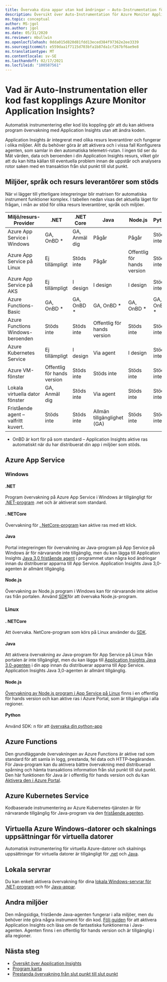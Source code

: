 ```yaml
---
title: Övervaka dina appar utan kod ändringar – Auto-Instrumentation för Azure Monitor Application Insights | Microsoft Docs
description: Översikt över Auto-Instrumentation för Azure Monitor Application Insights-programkodad hantering av program prestanda
ms.topic: conceptual
author: MS-jgol
ms.author: jgol
ms.date: 05/31/2020
ms.reviewer: mbullwin
ms.openlocfilehash: 0dda015d820d81fdd13eced384f97362e2ee3339
ms.sourcegitcommit: e559daa1f7115d703bfa1b87da1cf267bf6ae9e8
ms.translationtype: MT
ms.contentlocale: sv-SE
ms.lasthandoff: 02/17/2021
ms.locfileid: "100587561"
---
```

# <a name="what-is-auto-instrumentation-or-codeless-attach---azure-monitor-application-insights"></a>Vad är Auto-Instrumentation eller kod fast kopplings Azure Monitor Application Insights?

Automatisk instrumentering eller kod lös koppling gör att du kan aktivera program övervakning med Application Insights utan att ändra koden.  

Application Insights är integrerat med olika resurs leverantörer och fungerar i olika miljöer. Allt du behöver göra är att aktivera och i vissa fall Konfigurera agenten, som samlar in den automatiska telemetri-rutan. I ingen tid ser du Mät värden, data och beroenden i din Application Insights resurs, vilket gör att du kan hitta källan till eventuella problem innan de uppstår och analysera rotor saken med en transaktion från slut punkt till slut punkt.

## <a name="supported-environments-languages-and-resource-providers"></a>Miljöer, språk och resurs leverantörer som stöds

När vi lägger till ytterligare integreringar blir matrisen för automatiska instrument funktioner komplex. I tabellen nedan visas det aktuella läget för frågan, i mån av stöd för olika resurs leverantörer, språk och miljöer.

|Miljö/resurs-Provider          | .NET            | .NET Core       | Java            | Node.js         | Python          |
|---------------------------------------|-----------------|-----------------|-----------------|-----------------|-----------------|
|Azure App Service i Windows           | GA, OnBD *       | GA, Anmäl dig      | Pågår     | Pågår     | Stöds inte   |
|Azure App Service på Linux             | Ej tillämpligt             | Stöds inte   | Pågår     | Offentlig för hands version  | Stöds inte   |
|Azure App Service på AKS               | Ej tillämpligt             | I design       | I design       | I design       | Stöds inte   |
|Azure Functions-Basic                | GA, OnBD *       | GA, OnBD *       | GA, OnBD *       | GA, OnBD *       | GA, OnBD *       |
|Azure Functions Windows-beroenden | Stöds inte   | Stöds inte   | Offentlig för hands version  | Stöds inte   | Stöds inte   |
|Azure Kubernetes Service               | Ej tillämpligt             | I design       | Via agent   | I design       | Stöds inte   |
|Azure VM-fönster                      | Offentlig för hands version  | Stöds inte   | Stöds inte   | Stöds inte   | Stöds inte   |
|Lokala virtuella dator fönster                | GA, Anmäl dig      | Stöds inte   | Via agent   | Stöds inte   | Stöds inte   |
|Fristående agent – valfritt kuvert.            | Stöds inte   | Stöds inte   | Allmän tillgänglighet (GA)              | Stöds inte   | Stöds inte   |

* OnBD är kort för på som standard – Application Insights aktive ras automatiskt när du har distribuerat din app i miljöer som stöds. 

## <a name="azure-app-service"></a>Azure App Service

### <a name="windows"></a>Windows

#### <a name="net"></a>.NET
Program övervakning på Azure App Service i Windows är tillgängligt för [.NET-program](./azure-web-apps.md?tabs=net) .net och är aktiverat som standard.

#### <a name="netcore"></a>. NETCore
Övervakning för [. NetCore-program](https://docs.microsoft.com/azure/azure-monitor/app/azure-web-apps?tabs=netcore) kan aktive ras med ett klick.

#### <a name="java"></a>Java
Portal integreringen för övervakning av Java-program på App Service på Windows är för närvarande inte tillgänglig, men du kan lägga till Application Insights [Java 3,0 fristående agent](https://docs.microsoft.com/azure/azure-monitor/app/java-in-process-agent) i programmet utan några kod ändringar innan du distribuerar apparna till App Service. Application Insights Java 3,0-agenten är allmänt tillgänglig.

#### <a name="nodejs"></a>Node.js
Övervakning av Node.js program i Windows kan för närvarande inte aktive ras från portalen. Använd [SDK](https://docs.microsoft.com/azure/azure-monitor/app/nodejs)för att övervaka Node.js-program.

### <a name="linux"></a>Linux

#### <a name="netcore"></a>. NETCore
Att övervaka. NetCore-program som körs på Linux använder du [SDK](https://docs.microsoft.com/azure/azure-monitor/app/asp-net-core).

#### <a name="java"></a>Java 
Att aktivera övervakning av Java-program för App Service på Linux från portalen är inte tillgängligt, men du kan lägga till [Application Insights Java 3,0-agenten](https://docs.microsoft.com/azure/azure-monitor/app/java-in-process-agent) i din app innan du distribuerar apparna till App Service. Application Insights Java 3,0-agenten är allmänt tillgänglig.

#### <a name="nodejs"></a>Node.js
[Övervakning av Node.js program i App Service på Linux](https://docs.microsoft.com/azure/azure-monitor/app/azure-web-apps?tabs=nodejs) finns i en offentlig för hands version och kan aktive ras i Azure Portal, som är tillgängliga i alla regioner. 

#### <a name="python"></a>Python
Använd SDK: n för att [övervaka din python-app](https://docs.microsoft.com/azure/azure-monitor/app/opencensus-python) 

## <a name="azure-functions"></a>Azure Functions

Den grundläggande övervakningen av Azure Functions är aktive rad som standard för att samla in logg, prestanda, fel data och HTTP-begäranden. För Java-program kan du aktivera bättre övervakning med distribuerad spårning och hämta transaktions information från slut punkt till slut punkt. Den här funktionen för Java är i offentlig för hands version och du kan [Aktivera den i Azure Portal](./monitor-functions.md).

## <a name="azure-kubernetes-service"></a>Azure Kubernetes Service

Kodbaserade instrumentering av Azure Kubernetes-tjänsten är för närvarande tillgänglig för Java-program via den [fristående agenten](./java-in-process-agent.md). 

## <a name="azure-windows-vms-and-virtual-machine-scale-set"></a>Virtuella Azure Windows-datorer och skalnings uppsättningar för virtuella datorer

Automatisk instrumentering för virtuella Azure-datorer och skalnings uppsättningar för virtuella datorer är tillgängligt för [.net](./azure-vm-vmss-apps.md) och [Java](https://docs.microsoft.com/azure/azure-monitor/app/java-in-process-agent).  

## <a name="on-premises-servers"></a>Lokala servrar
Du kan enkelt aktivera övervakning för dina [lokala Windows-servrar för .NET-program](./status-monitor-v2-overview.md) och för [Java-appar](./java-in-process-agent.md).

## <a name="other-environments"></a>Andra miljöer
Den mångsidiga, fristående Java-agenten fungerar i alla miljöer, men du behöver inte göra några instrument för din kod. [Följ guiden](./java-in-process-agent.md) för att aktivera Application Insights och läsa om de fantastiska funktionerna i Java-agenten. Agenten finns i en offentlig för hands version och är tillgänglig i alla regioner. 

## <a name="next-steps"></a>Nästa steg

* [Översikt över Application Insights](./app-insights-overview.md)
* [Program karta](./app-map.md)
* [Prestanda övervakning från slut punkt till slut punkt](../app/tutorial-performance.md)

